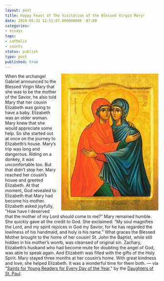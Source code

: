 ```yaml
---
layout: post
title: Happy Feast of The Visitation of the Blessed Virgin Mary!
date: 2010-05-31 12:51:07.000000000 -07:00
categories:
- essays
tags:
- catholic
- saints
status: publish
type: post
published: true
---
```

<img src="/assets/j2.jpg" alt="The Visitation of the Blessed Virgin Mary" style="float: right; padding-left: 1em;" /> When the archangel Gabriel announced to the Blessed Virgin Mary that she was to be the mother of the Savior, he also told Mary that her cousin Elizabeth was going to have a baby. Elizabeth was an older woman. Mary knew that she would appreciate some help. So she started out at once on the journey to Elizabeth’s house. Mary’s trip was long and dangerous. Riding on a donkey, it was uncomfortable too. But that didn’t stop her. Mary reached her cousin’s house and greeted Elizabeth. At that moment, God revealed to Elizabeth that Mary had become his mother. Elizabeth asked joyfully, ”How have I deserved that the mother of my Lord should come to me?” Mary remained humble. She quickly gave all the credit to God. She exclaimed: “My soul magnifies the Lord, and my spirit rejoices in God my Savior, for he has regarded the lowliness of his handmaid, and holy is his name.” What graces the Blessed Mother brought to the home of her cousin! St. John the Baptist, while still hidden in his mother’s womb, was cleansed of original sin. Zachary, Elizabeth’s husband who had become mute for doubting the angel of God, was able to speak again. And Elizabeth was filled with the gifts of the Holy Spirit. Mary stayed three months at her cousin’s home. With great kindness and love, she helped Elizabeth. It was a wonderful time for them both.
&mdash; via "[Saints for Young Readers for Every Day of the Year](http://jclubcatholic.org/stories/saints_may.php#31)," by the [Daughters of St. Paul](http://www.daughtersofstpaul.com/).
